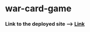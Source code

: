 # war-card-game
<h3> Link to the deployed site --> <a href="https://silver-creponne-6cc2b0.netlify.app/">Link</a></h3>
